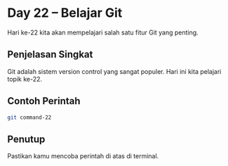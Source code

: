 # Day 22 – Belajar Git

Hari ke-22 kita akan mempelajari salah satu fitur Git yang penting.

## Penjelasan Singkat

Git adalah sistem version control yang sangat populer. Hari ini kita pelajari topik ke-22.

## Contoh Perintah

```bash
git command-22
```

## Penutup

Pastikan kamu mencoba perintah di atas di terminal.
